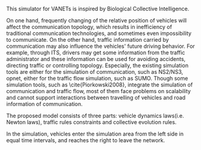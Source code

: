This simulator for VANETs is inspired by Biological Collective Intelligence.

On one hand, frequently changing of the relative position of vehicles will affect the communication topology, which results in inefficiency of traditional communication technologies, and sometimes even impossibility to communicate. On the other hand, traffic information carried by communication may also influence the vehicles' future driving behavior. For example,  through ITS, drivers may get some information from the traffic  administrator and these information can be used for avoiding accidents, directing traffic or controlling topology. Especially, the existing simulation tools are either for the simulation of communication, such as NS2/NS3, opnet, either for the traffic flow simulation, such as SUMO. Though some simulation tools, such as \cite{Piorkowski2008}, integrate the simulation of communication and traffic flow,  most of them face problems on scalability and cannot support interactions between travelling of vehicles and road information of communication.

The proposed model consists of three parts: vehicle dynamics laws(i.e. Newton laws), traffic rules constraints and collective evolution rules.

In the simulation, vehicles enter the simulation area from the left side in equal time intervals, and reaches the right to leave the network.